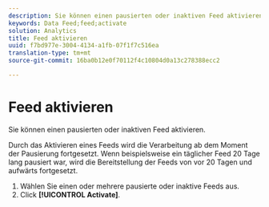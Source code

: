 ```yaml
---
description: Sie können einen pausierten oder inaktiven Feed aktivieren.
keywords: Data Feed;feed;activate
solution: Analytics
title: Feed aktivieren
uuid: f7bd977e-3004-4134-a1fb-07f1f7c516ea
translation-type: tm+mt
source-git-commit: 16ba0b12e0f70112f4c10804d0a13c278388ecc2

---
```



# Feed aktivieren

Sie können einen pausierten oder inaktiven Feed aktivieren.

Durch das Aktivieren eines Feeds wird die Verarbeitung ab dem Moment der Pausierung fortgesetzt. Wenn beispielsweise ein täglicher Feed 20 Tage lang pausiert war, wird die Bereitstellung der Feeds von vor 20 Tagen und aufwärts fortgesetzt.

1. Wählen Sie einen oder mehrere pausierte oder inaktive Feeds aus.
1. Click **[!UICONTROL Activate]**.
